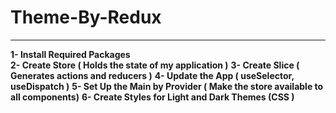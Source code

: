 # Theme-By-Redux

---

**1- Install Required Packages**              
**2- Create Store                             ( Holds the state of my application         )**
**3- Create Slice                             ( Generates actions and reducers            )**
**4- Update the App                           ( useSelector, useDispatch                  )**
**5- Set Up the Main by Provider              ( Make the store available to all components)**
**6- Create Styles for Light and Dark Themes  (CSS                                        )**